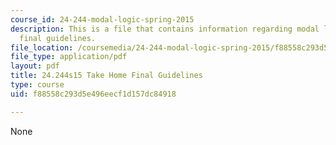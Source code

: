 ```yaml
---
course_id: 24-244-modal-logic-spring-2015
description: This is a file that contains information regarding modal logic take home
  final guidelines.
file_location: /coursemedia/24-244-modal-logic-spring-2015/f88558c293d5e496eecf1d157dc84918_MIT24_244S15_TakeHome.pdf
file_type: application/pdf
layout: pdf
title: 24.244s15 Take Home Final Guidelines
type: course
uid: f88558c293d5e496eecf1d157dc84918

---
```

None